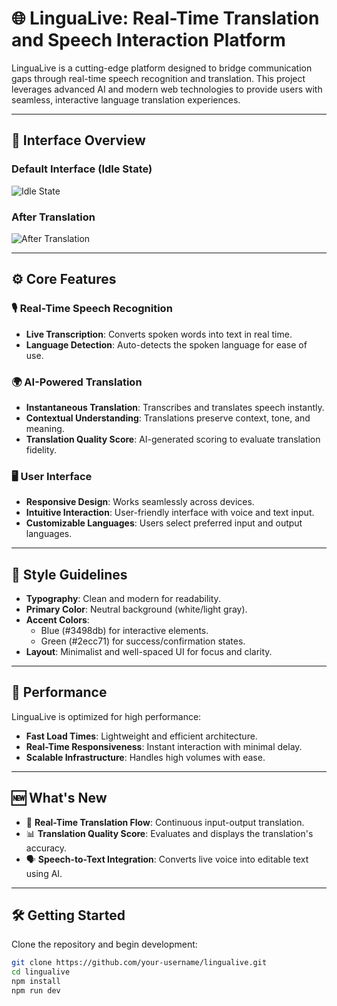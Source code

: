 # 🌐 LinguaLive: Real-Time Translation and Speech Interaction Platform

LinguaLive is a cutting-edge platform designed to bridge communication gaps through real-time speech recognition and translation. This project leverages advanced AI and modern web technologies to provide users with seamless, interactive language translation experiences.

---

## 📸 Interface Overview

### Default Interface (Idle State)
![Idle State](./d840e72b-9dba-4514-903f-14dd1145818a.jpg)

### After Translation
![After Translation](./83fc4508-0e35-4043-bae5-c2e8f3c3cb07.jpg)

---

## ⚙️ Core Features

### 🎙 Real-Time Speech Recognition
- **Live Transcription**: Converts spoken words into text in real time.
- **Language Detection**: Auto-detects the spoken language for ease of use.

### 🌍 AI-Powered Translation
- **Instantaneous Translation**: Transcribes and translates speech instantly.
- **Contextual Understanding**: Translations preserve context, tone, and meaning.
- **Translation Quality Score**: AI-generated scoring to evaluate translation fidelity.

### 🖥 User Interface
- **Responsive Design**: Works seamlessly across devices.
- **Intuitive Interaction**: User-friendly interface with voice and text input.
- **Customizable Languages**: Users select preferred input and output languages.

---

## 🎨 Style Guidelines

- **Typography**: Clean and modern for readability.
- **Primary Color**: Neutral background (white/light gray).
- **Accent Colors**:
  - Blue (#3498db) for interactive elements.
  - Green (#2ecc71) for success/confirmation states.
- **Layout**: Minimalist and well-spaced UI for focus and clarity.

---

## 🚀 Performance

LinguaLive is optimized for high performance:
- **Fast Load Times**: Lightweight and efficient architecture.
- **Real-Time Responsiveness**: Instant interaction with minimal delay.
- **Scalable Infrastructure**: Handles high volumes with ease.

---

## 🆕 What's New

- 🔄 **Real-Time Translation Flow**: Continuous input-output translation.
- 📊 **Translation Quality Score**: Evaluates and displays the translation's accuracy.
- 🗣 **Speech-to-Text Integration**: Converts live voice into editable text using AI.

---

## 🛠 Getting Started

Clone the repository and begin development:

```bash
git clone https://github.com/your-username/lingualive.git
cd lingualive
npm install
npm run dev
